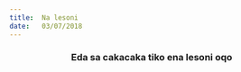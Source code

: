 ```yaml
---
title:  Na lesoni
date:   03/07/2018
---
```


### <center>Eda sa cakacaka tiko ena lesoni oqo</center>